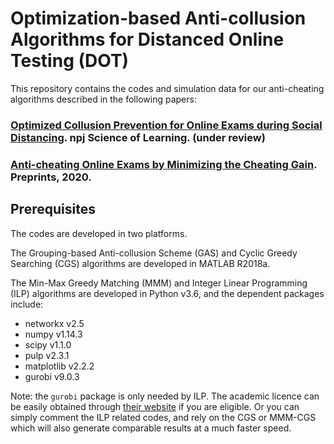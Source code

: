 # Optimization-based Anti-collusion Algorithms for Distanced Online Testing (DOT)
This repository contains the codes and simulation data for our anti-cheating algorithms described in the following papers:
### [Optimized Collusion Prevention for Online Exams during Social Distancing](). npj Science of Learning. (under review)
### [Anti-cheating Online Exams by Minimizing the Cheating Gain](https://doi.org/10.20944/preprints202005.0502.v1). Preprints, 2020.

## Prerequisites
The codes are developed in two platforms. 

The Grouping-based Anti-collusion Scheme (GAS) and Cyclic Greedy Searching (CGS) algorithms are developed in MATLAB R2018a. 

The Min-Max Greedy Matching (MMM) and Integer Linear Programming (ILP) algorithms are developed in Python v3.6, and the dependent packages include:
* networkx v2.5
* numpy v1.14.3
* scipy v1.1.0
* pulp v2.3.1
* matplotlib v2.2.2
* gurobi v9.0.3

Note: the ``gurobi`` package is only needed by ILP. The academic licence can be easily obtained through [their website](https://www.gurobi.com/free-trial/) if you are eligible. Or you can simply comment the ILP related codes, and rely on the CGS or MMM-CGS which will also generate comparable results at a much faster speed. 
